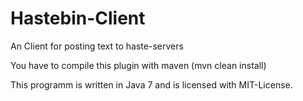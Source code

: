 # Hastebin-Client
An Client for posting text to haste-servers

You have to compile this plugin with maven (mvn clean install)

This programm is written in Java 7 and is licensed with MIT-License.
